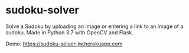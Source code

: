 # sudoku-solver

Solve a Sudoku by uploading an image or entering a link to an image of a sudoku. Made in Python 3.7 with OpenCV and Flask.

Demo: https://sudoku-solver-jw.herokuapp.com
